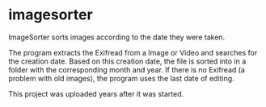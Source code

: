 # imagesorter
ImageSorter sorts images according to the date they were taken. 

The program extracts the Exifread from a Image or Video and searches for the creation date. Based on this creation date, the file is sorted into in a folder with the corresponding month and year. If there is no Exifread (a problem with old images), the program uses the last date of editing.

This project was uploaded years after it was started.
